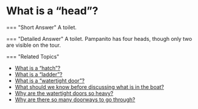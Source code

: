 # What is a “head”?

    
=== "Short Answer"
  A toilet.

=== "Detailed Answer"
    A toilet. Pampanito has four heads, though only two are visible on the tour.

=== "Related Topics"
  - [What is a “hatch”?](what-is-a-hatch.md)
  - [What is a “ladder”?](what-is-a-ladder.md)
  - [What is a “watertight door”?](what-is-a-watertight-door.md)
  - [What should we know before discussing what is in the boat?](what-should-we-know-before-discussing-what-is-in-the-boat.md)
  - [Why are the watertight doors so heavy?](why-are-the-watertight-doors-so-heavy.md)
  - [Why are there so many doorways to go through?](why-are-there-so-many-doorways-to-go-through.md)
